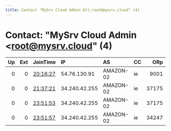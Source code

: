 ```yaml
---
title: Contact "MySrv Cloud Admin &lt;root@mysrv.cloud" (4)
---
```


# Contact: "MySrv Cloud Admin &lt;root@mysrv.cloud" (4)

|   Up |   Ext | JoinTime                                                                                              | IP            | AS        | CC   |   ORp |   Dirp | OS    | Version   | Nickname     |   eFamMembers |
|-----:|------:|:------------------------------------------------------------------------------------------------------|:--------------|:----------|:-----|------:|-------:|:------|:----------|:-------------|--------------:|
|    0 |     0 | [20:16:27](https://nusenu.github.io/OrNetStats/w/relay/2347AF83033AB8FD257D4A1B9BC29DBA3E79F305.html) | 54.76.130.91  | AMAZON-02 | ie   |  9001 |      0 | Linux | 0.4.6.9   | SmilingMenu  |             1 |
|    0 |     0 | [21:37:21](https://nusenu.github.io/OrNetStats/w/relay/1BFAD2CF0BF15CE0B20833EBF8C8AF0FD1BF657B.html) | 34.240.42.255 | AMAZON-02 | ie   | 37175 |      0 | Linux | 0.4.6.9   | EarthyWorth  |             1 |
|    0 |     0 | [23:51:53](https://nusenu.github.io/OrNetStats/w/relay/1CB9B4391574FF4F497056865F43A685FC76B749.html) | 34.240.42.255 | AMAZON-02 | ie   | 37175 |      0 | Linux | 0.4.6.9   | EarthyWorth  |             1 |
|    0 |     0 | [23:51:57](https://nusenu.github.io/OrNetStats/w/relay/AF0C43DC374AFD5F01893FFF0E9AB29DD4CAE8B8.html) | 34.240.42.255 | AMAZON-02 | ie   | 34247 |      0 | Linux | 0.4.6.9   | UnableCounty |             1 |

